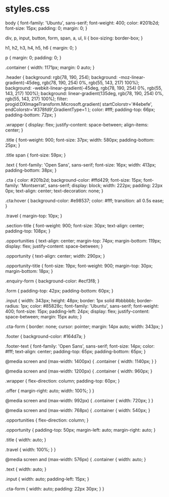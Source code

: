 # styles.css
body {
  font-family: 'Ubuntu', sans-serif;
  font-weight: 400;
  color: #201b2d;
  font-size: 15px;
  padding: 0;
  margin: 0;
}

div,
p,
input,
button,
form,
span,
a,
ul,
li {
  box-sizing: border-box;
}

h1,
h2,
h3,
h4,
h5,
h6 {
  margin: 0;
}

p {
  margin: 0;
  padding: 0;
}

.container {
  width: 1171px;
  margin: 0 auto;
}

.header {
  background: rgb(78, 190, 254);
  background: -moz-linear-gradient(-45deg, rgb(78, 190, 254) 0%, rgb(55, 143, 217) 100%);
  background: -webkit-linear-gradient(-45deg, rgb(78, 190, 254) 0%, rgb(55, 143, 217) 100%);
  background: linear-gradient(135deg, rgb(78, 190, 254) 0%, rgb(55, 143, 217) 100%);
  filter: progid:DXImageTransform.Microsoft.gradient( startColorstr='#4ebefe', endColorstr='#378fd9',GradientType=1 );
  color: #fff;
  padding-top: 66px;
  padding-bottom: 72px;
}

.wrapper {
  display: flex;
  justify-content: space-between;
  align-items: center;
}

.title {
  font-weight: 900;
  font-size: 37px;
  width: 580px;
  padding-bottom: 25px;
}

.title span {
  font-size: 59px;
}

.text {
  font-family: 'Open Sans', sans-serif;
  font-size: 16px;
  width: 413px;
  padding-bottom: 38px;
}

.cta {
  color: #201b2d;
  background-color: #ffd429;
  font-size: 15px;
  font-family: 'Montserrat', sans-serif;
  display: block;
  width: 222px;
  padding: 22px 0px;
  text-align: center;
  text-decoration: none;
}

.cta:hover {
  background-color: #e98537;
  color: #fff;
  transition: all 0.5s ease;
}

.travel {
  margin-top: 10px;
}

.section-title {
  font-weight: 900;
  font-size: 30px;
  text-align: center;
  padding-top: 108px;
}

.opportunities {
  text-align: center;
  margin-top: 74px;
  margin-bottom: 119px;
  display: flex;
  justify-content: space-between;
}

.opportunity {
  text-align: center;
  width: 290px;
}

.opportunity-title {
  font-size: 19px;
  font-weight: 900;
  margin-top: 30px;
  margin-bottom: 18px;
}

.enquiry-form {
  background-color: #ecf3f8;
}

.form {
  padding-top: 42px;
  padding-bottom: 60px;
}

.input {
  width: 343px;
  height: 48px;
  border: 1px solid #bbbbbb;
  border-radius: 1px;
  color: #85828c;
  font-family: 'Ubuntu', sans-serif;
  font-weight: 400;
  font-size: 15px;
  padding-left: 24px;
  display: flex;
  justify-content: space-between;
  margin: 15px auto;
}

.cta-form {
  border: none;
  cursor: pointer;
  margin: 14px auto;
  width: 343px;
}

.footer {
  background-color: #164d7a;
}

.footer-text {
  font-family: 'Open Sans', sans-serif;
  font-size: 14px;
  color: #fff;
  text-align: center;
  padding-top: 65px;
  padding-bottom: 65px;
}

@media screen and (max-width: 1400px) {
  .container {
    width: 1140px;
  }
}

@media screen and (max-width: 1200px) {
  .container {
    width: 960px;
  }

  .wrapper {
    flex-direction: column;
    padding-top: 60px;
  }

  .offer {
    margin-right: auto;
    width: 100%;
  }
}

@media screen and (max-width: 992px) {
  .container {
    width: 720px;
  }
}

@media screen and (max-width: 768px) {
  .container {
    width: 540px;
  }

  .opportunities {
    flex-direction: column;
  }

  .opportunity {
    padding-top: 50px;
    margin-left: auto;
    margin-right: auto;
  }

  .title {
    width: auto;
  }

  .travel {
    width: 100%;
  }
}

@media screen and (max-width: 576px) {
  .container {
    width: auto;
  }

  .text {
    width: auto;
  }

  .input {
    width: auto;
    padding-left: 15px;
  }

  .cta-form {
    width: auto;
    padding: 22px 30px;
  }
}

